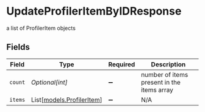 # UpdateProfilerItemByIDResponse

a list of ProfilerItem objects


## Fields

| Field                                                  | Type                                                   | Required                                               | Description                                            |
| ------------------------------------------------------ | ------------------------------------------------------ | ------------------------------------------------------ | ------------------------------------------------------ |
| `count`                                                | *Optional[int]*                                        | :heavy_minus_sign:                                     | number of items present in the items array             |
| `items`                                                | List[[models.ProfilerItem](../models/profileritem.md)] | :heavy_minus_sign:                                     | N/A                                                    |